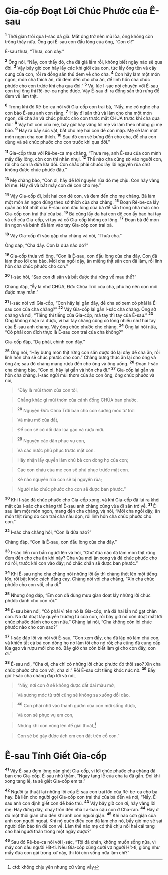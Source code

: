 

# Gia-cốp Đoạt Lời Chúc Phước của Ê-sau
<sup><b>1</b></sup> Thời gian trôi qua I-sác đã già. Mắt ông trở nên mù lòa, ông không còn trông thấy nữa. Ông gọi Ê-sau con đầu lòng của ông, “Con ơi!”

Ê-sau thưa, “Thưa, con đây.”

<sup><b>2</b></sup> Ông nói, “Nầy, con thấy đó, cha đã già lắm rồi, không biết ngày nào sẽ qua đời. <sup><b>3</b></sup> Vậy bây giờ con hãy lấy các khí giới của con, tức lấy ống tên và cây cung của con, rồi ra đồng săn thú đem về cho cha. <sup><b>4</b></sup> Con hãy làm một món ngon, món cha thích ăn, rồi đem đến cho cha ăn, để linh hồn cha chúc phước cho con trước khi cha qua đời.” <sup><b>5</b></sup> Vả, lúc I-sác nói chuyện với Ê-sau con trai ông thì Rê-be-ca nghe được. Vậy Ê-sau đi ra đồng săn thú rừng để đem về làm thịt.

<sup><b>6</b></sup> Trong khi đó Rê-be-ca nói với Gia-cốp con trai bà, “Nầy, mẹ có nghe cha con bảo Ê-sau anh con rằng, <sup><b>7</b></sup> ‘Hãy đi săn thú và làm cho cha một món ngon, để cha ăn và chúc phước cho con trước mặt CHÚA trước khi cha qua đời.’ <sup><b>8</b></sup> Vậy hỡi con của mẹ, bây giờ hãy vâng lời mẹ và làm theo những gì mẹ bảo. <sup><b>9</b></sup> Hãy ra bầy súc vật, bắt cho mẹ hai con dê con mập. Mẹ sẽ làm một món ngon cha con thích. <sup><b>10</b></sup> Sau đó con sẽ bưng đến cho cha, để cha con dùng và sẽ chúc phước cho con trước khi qua đời.”

<sup><b>11</b></sup> Gia-cốp thưa với Rê-be-ca mẹ chàng, “Thưa mẹ, anh Ê-sau của con mình mẩy đầy lông, còn con thì nhẵn nhụi. <sup><b>12</b></sup> Thế nào cha cũng sờ vào người con, rồi cho con là đứa lừa dối. Con chắc phải chuốc lấy lời nguyền rủa chứ không được chúc phước đâu.”

<sup><b>13</b></sup> Mẹ chàng bảo, “Con ơi, hãy để lời nguyền rủa đó mẹ chịu. Con hãy vâng lời mẹ. Hãy đi và bắt mấy con dê con cho mẹ.”

<sup><b>14</b></sup> Vậy Gia-cốp đi, bắt hai con dê con, và đem đến cho mẹ chàng. Bà làm một món ăn ngon đúng theo sở thích của cha chàng. <sup><b>15</b></sup> Đoạn Rê-be-ca lấy quần áo tốt nhất của Ê-sau con đầu lòng của bà để sẵn trong nhà mặc cho Gia-cốp con trai thứ của bà. <sup><b>16</b></sup> Bà cũng lấy da hai con dê con ấy bao hai tay và cổ của Gia-cốp, vì tay và cổ Gia-cốp không có lông. <sup><b>17</b></sup> Đoạn bà để món ăn ngon và bánh đã làm vào tay Gia-cốp con trai bà.

<sup><b>18</b></sup> Vậy Gia-cốp đi vào gặp cha chàng và nói, “Thưa cha.”

Ông đáp, “Cha đây. Con là đứa nào đó?”

<sup><b>19</b></sup> Gia-cốp thưa với ông, “Con là Ê-sau, con đầu lòng của cha đây. Con đã làm theo lời cha bảo. Mời cha ngồi dậy, ăn miếng thịt săn con đã làm, rồi linh hồn cha chúc phước cho con.”

<sup><b>20</b></sup> I-sác hỏi, “Sao con đi săn và bắt được thú rừng về mau thế?”

Chàng đáp, “Ấy là nhờ CHÚA, Đức Chúa Trời của cha, phù hộ nên con mới được may mắn.”

<sup><b>21</b></sup> I-sác nói với Gia-cốp, “Con hãy lại gần đây, để cha sờ xem có phải là Ê-sau con của cha chăng?” <sup><b>22</b></sup> Vậy Gia-cốp lại gần I-sác cha chàng. Ông sờ chàng và nói, “Tiếng thì tiếng của Gia-cốp, mà tay thì tay của Ê-sau.” <sup><b>23</b></sup> Ông không nhận ra được, vì hai tay chàng cũng có lông nhiều như hai tay của Ê-sau anh chàng. Vậy ông chúc phước cho chàng. <sup><b>24</b></sup> Ông lại hỏi nữa, “Có phải con đích thực là Ê-sau con trai của cha không?”

Gia-cốp đáp, “Dạ phải, chính con đây.”

<sup><b>25</b></sup> Ông nói, “Hãy bưng món thịt rừng con săn được đó lại đây để cha ăn, rồi linh hồn cha sẽ chúc phước cho con.” Chàng bưng thức ăn lại cho ông và ông ăn; sau đó chàng mang rượu đến cho ông và ông uống. <sup><b>26</b></sup> Đoạn I-sác cha chàng bảo, “Con ơi, hãy lại gần và hôn cha đi.” <sup><b>27</b></sup> Gia-cốp lại gần và hôn cha chàng. I-sác ngửi mùi thơm của áo con ông, ông chúc phước và nói,


> “Đây là mùi thơm của con tôi,
>


> Chẳng khác gì mùi thơm của cánh đồng CHÚA ban phước.
>


> <sup><b>28</b></sup> Nguyện Đức Chúa Trời ban cho con sương móc từ trời
>


> Và màu mỡ của đất,
>


> Để con sẽ có dồi dào lúa gạo và rượu mới.
>


> <sup><b>29</b></sup> Nguyện các dân phục vụ con,
>


> Và các nước phủ phục trước mặt con.
>


> Hãy nhận lấy quyền làm chủ bà con dòng họ của con;
>


> Các con cháu của mẹ con sẽ phủ phục trước mặt con.
>


> Kẻ nào nguyền rủa con sẽ bị nguyền rủa;
>


> Người nào chúc phước cho con sẽ được ban phước.”
>

<sup><b>30</b></sup> Khi I-sác đã chúc phước cho Gia-cốp xong, và khi Gia-cốp đã lui ra khỏi mặt của I-sác cha chàng thì Ê-sau anh chàng cũng vừa đi săn trở về. <sup><b>31</b></sup> Ê-sau làm một món ngon, mang đến cha chàng, và nói, “Mời cha ngồi dậy, ăn món thịt rừng do con trai cha nấu dọn, rồi linh hồn cha chúc phước cho con.”

<sup><b>32</b></sup> I-sác cha chàng hỏi, “Con là đứa nào?”

Chàng đáp, “Con là Ê-sau, con đầu lòng của cha đây.”

<sup><b>33</b></sup> I-sác liền run bắn người lên và hỏi, “Chứ đứa nào đã làm món thịt rừng đem đến cho cha ăn khi nãy? Cha vừa mới ăn xong và đã chúc phước cho nó rồi, trước khi con vào đây; nó chắc chắn sẽ được ban phước.”

<sup><b>34</b></sup> Khi Ê-sau nghe cha chàng nói những lời ấy thì chàng thét lên một tiếng lớn, rồi bật khóc cách đắng cay. Chàng nói với cha chàng, “Xin cha chúc phước cho con với, cha ơi.”

<sup><b>35</b></sup> Nhưng ông đáp, “Em con đã dùng mưu gian đoạt lấy những lời chúc phước dành cho con rồi.”

<sup><b>36</b></sup> Ê-sau bèn nói, “Có phải vì tên nó là Gia-cốp, mà đã hai lần nó gạt chân con. Nó đã đoạt lấy quyền trưởng tử của con, rồi bây giờ nó còn đoạt mất lời chúc phước dành cho con nữa.” Chàng lại nói, “Cha không còn lời chúc phước nào cho con sao?”

<sup><b>37</b></sup> I-sác đáp lời và nói với Ê-sau, “Con xem đấy, cha đã lập nó làm chủ con, và khiến tất cả bà con dòng họ nó làm tôi cho nó rồi; cha cũng đã cung cấp lúa gạo và rượu mới cho nó. Bây giờ cha còn biết làm gì cho con đây, con ơi.”

<sup><b>38</b></sup> Ê-sau nói, “Cha ơi, cha chỉ có những lời chúc phước đó thôi sao? Xin cha chúc phước cho con với, cha ơi.” Rồi Ê-sau cất tiếng khóc nức nở. <sup><b>39</b></sup> Bấy giờ I-sác cha chàng đáp lời và nói,


> “Nầy, nơi con ở sẽ không được đất đai màu mỡ,
>


> Và sương móc từ trời cũng sẽ không sa xuống dồi dào.
>


> <sup><b>40</b></sup> Con phải nhờ vào thanh gươm của con mới sống được,
>


> Và con sẽ phục vụ em con,
>


> Nhưng khi con vùng lên để giải thoát,[^1]
>


> Con sẽ bẻ gãy được ách em con đặt trên cổ con.”
>

# Ê-sau Tính Giết Gia-cốp
<sup><b>41</b></sup> Vậy Ê-sau đem lòng oán ghét Gia-cốp, vì lời chúc phước cha chàng đã ban cho Gia-cốp. Ê-sau nhủ thầm, “Ngày tang lễ của cha ta đã gần. Đợi khi xong tang lễ, ta sẽ giết Gia-cốp em ta.”

<sup><b>42</b></sup> Người ta thuật lại những lời của Ê-sau con trai lớn của Rê-be-ca cho bà hay. Bà liền cho người gọi Gia-cốp con trai thứ của bà đến và nói, “Nầy, Ê-sau anh con định giết con để báo thù. <sup><b>43</b></sup> Vậy bây giờ con ơi, hãy vâng lời mẹ: Hãy đứng dậy, chạy trốn đến nhà La-ban cậu con ở Cha-ran. <sup><b>44</b></sup> Hãy ở đó một thời gian cho đến khi anh con nguôi giận. <sup><b>45</b></sup> Khi nào cơn giận của anh con nguôi ngoai. Khi nó quên điều con đã làm cho nó, bấy giờ mẹ sẽ sai người đến báo tin để con về. Làm thể nào mẹ có thể chịu nổi hai cái tang cho hai người thân trong một ngày được?”

<sup><b>46</b></sup> Sau đó Rê-be-ca nói với I-sác, “Tôi đã chán, không muốn sống nữa, vì mấy con dâu người Hít-ti. Nếu Gia-cốp cũng cưới vợ người Hít-ti, giống như mấy đứa con gái trong xứ này, thì tôi còn sống nữa làm chi?”

[^1]: ctd: không chịu yên nhưng cứ vùng vẫy
